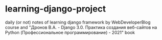 # learning-django-project
daily (or not) notes of learning django framework by WebDeveloperBlog course and "Дронов В.А. - Django 3.0. Практика создания веб-сайтов на Python (Профессиональное программирование) - 2021" book
